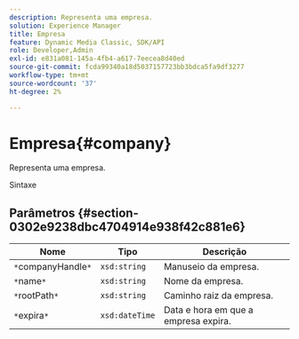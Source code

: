 ```yaml
---
description: Representa uma empresa.
solution: Experience Manager
title: Empresa
feature: Dynamic Media Classic, SDK/API
role: Developer,Admin
exl-id: e831a081-145a-4fb4-a617-7eecea8d40ed
source-git-commit: fcda99340a18d5037157723bb3bdca5fa9df3277
workflow-type: tm+mt
source-wordcount: '37'
ht-degree: 2%

---
```


# Empresa{#company}

Representa uma empresa.

Sintaxe

## Parâmetros {#section-0302e9238dbc4704914e938f42c881e6}

| Nome | Tipo | Descrição |
|---|---|---|
| `*`companyHandle`*` | `xsd:string` | Manuseio da empresa. |
| `*`name`*` | `xsd:string` | Nome da empresa. |
| `*`rootPath`*` | `xsd:string` | Caminho raiz da empresa. |
| `*`expira`*` | `xsd:dateTime` | Data e hora em que a empresa expira. |
